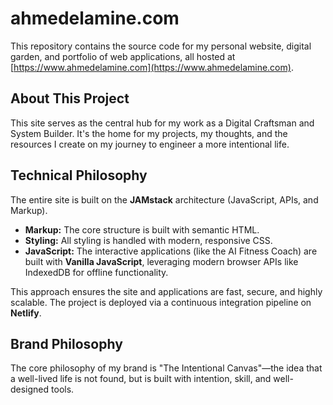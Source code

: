 # ahmedelamine.com

This repository contains the source code for my personal website, digital garden, and portfolio of web applications, all hosted at [https://www.ahmedelamine.com](https://www.ahmedelamine.com).

## About This Project

This site serves as the central hub for my work as a Digital Craftsman and System Builder. It's the home for my projects, my thoughts, and the resources I create on my journey to engineer a more intentional life.

## Technical Philosophy

The entire site is built on the **JAMstack** architecture (JavaScript, APIs, and Markup).

*   **Markup:** The core structure is built with semantic HTML.
*   **Styling:** All styling is handled with modern, responsive CSS.
*   **JavaScript:** The interactive applications (like the AI Fitness Coach) are built with **Vanilla JavaScript**, leveraging modern browser APIs like IndexedDB for offline functionality.

This approach ensures the site and applications are fast, secure, and highly scalable. The project is deployed via a continuous integration pipeline on **Netlify**.

## Brand Philosophy

The core philosophy of my brand is "The Intentional Canvas"—the idea that a well-lived life is not found, but is built with intention, skill, and well-designed tools.
